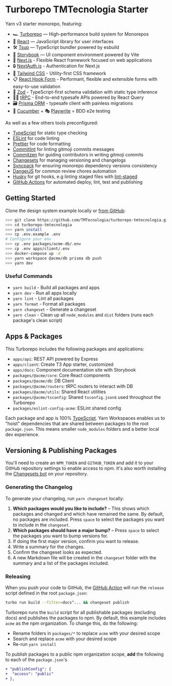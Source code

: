 # Turborepo TMTecnologia Starter

Yarn v3 starter monorepo, featuring:

- 🏎 [Turborepo](https://turborepo.org) — High-performance build system for Monorepos
- 🚀 [React](https://reactjs.org/) — JavaScript library for user interfaces
- 🛠 [Tsup](https://github.com/egoist/tsup) — TypeScript bundler powered by esbuild
- 📖 [Storybook](https://storybook.js.org/) — UI component environment powered by Vite
- 🔼 [Next.js](https://nextjs.org/) - Flexible React framework focused on web applications
- 🔒️ [NextAuth.js](https://next-auth.js.org/) - Authentication for Next.js
- 💄 [Tailwind CSS](https://tailwindcss.com/) - Utility-first CSS framework
- 📋 [React Hook Form](https://react-hook-form.com/) - Performant, flexible and extensible forms with easy-to-use validation
- 💎 [Zod](https://zod.dev/) - TypeScript-first schema validation with static type inference
- 🧑‍💻 [tRPC](https://trpc.io/) - End-to-end typesafe APIs powered by React Query
- 🗃️ [Prisma ORM](https://prisma.io/) - typesafe client with painless migrations
- 🥒 [Cucumber](https://cucumber.io/) + 🎭 [Playwrite](https://playwright.dev/) = BDD e2e testing

As well as a few others tools preconfigured:

- [TypeScript](https://www.typescriptlang.org/) for static type checking
- [ESLint](https://eslint.org/) for code linting
- [Prettier](https://prettier.io) for code formatting
- [Commitlint](https://commitlint.js.org/) for linting gitmoji commits messages
- [Commitzen](https://commitizen-tools.github.io/commitizen/) for guiding contributors in writing gitmoji commits
- [Changesets](https://github.com/changesets/changesets) for managing versioning and changelogs
- [Syncpack](https://github.com/JamieMason/syncpack#readme) for ensuring monorepo dependency versions consistency
- [DangerJS](https://danger.systems/js/) for common review chores automation
- [Husky](https://typicode.github.io/husky/#/) for git hooks, e.g linting staged files with [lint-staged](https://github.com/okonet/lint-staged#readme)
- [GitHub Actions](https://github.com/features/actions) for automated deploy, lint, test and publishing

## Getting Started

Clone the design system example locally or [from GitHub](https://github.com/TMTecnologia/turborepo-tmtecnologia):

```bash
>>> git clone https://github.com/TMTecnologia/turborepo-tmtecnologia.git
>>> cd turborepo-tmtecnologia
>>> yarn install
>>> cp .env.example .env
# Configure your env
>>> cp .env packages/acme-db/.env
>>> cp .env apps/client/.env
>>> docker-compose up -d
>>> yarn workspace @acme/db prisma db push
>>> yarn dev
```

### Useful Commands

- `yarn build` - Build all packages and apps
- `yarn dev` - Run all apps locally
- `yarn lint` - Lint all packages
- `yarn format` - Format all packages
- `yarn changeset` - Generate a changeset
- `yarn clean` - Clean up all `node_modules` and `dist` folders (runs each package's clean script)

## Apps & Packages

This Turborepo includes the following packages and applications:

- `apps/api`: REST API powered by Express
- `apps/client`: Create T3 App starter, customized
- `apps/docs`: Component documentation site with Storybook
- `packages/@acme/core`: Core React components
- `packages/@acme/db`: DB Client
- `packages/@acme/routers`: tRPC routers to interact with DB
- `packages/@acme/utils`: Shared React utilities
- `packages/@acme/tsconfig`: Shared `tsconfig.json`s used throughout the Turborepo
- `packages/eslint-config-acme`: ESLint shared config

Each package and app is 100% [TypeScript](https://www.typescriptlang.org/). Yarn Workspaces enables us to "hoist" dependencies that are shared between packages to the root `package.json`. This means smaller `node_modules` folders and a better local dev experience.

## Versioning & Publishing Packages

You'll need to create an `NPM_TOKEN` and `GITHUB_TOKEN` and add it to your GitHub repository settings to enable access to npm. It's also worth installing the [Changesets bot](https://github.com/apps/changeset-bot) on your repository.

### Generating the Changelog

To generate your changelog, run `yarn changeset` locally:

1. **Which packages would you like to include?** – This shows which packages and changed and which have remained the same. By default, no packages are included. Press `space` to select the packages you want to include in the `changeset`.
1. **Which packages should have a major bump?** – Press `space` to select the packages you want to bump versions for.
1. If doing the first major version, confirm you want to release.
1. Write a summary for the changes.
1. Confirm the changeset looks as expected.
1. A new Markdown file will be created in the `changeset` folder with the summary and a list of the packages included.

### Releasing

When you push your code to GitHub, the [GitHub Action](https://github.com/changesets/action) will run the `release` script defined in the root `package.json`:

```bash
turbo run build --filter=docs^... && changeset publish
```

Turborepo runs the `build` script for all publishable packages (excluding docs) and publishes the packages to npm. By default, this example includes `acme` as the npm organization. To change this, do the following:

- Rename folders in `packages/*` to replace `acme` with your desired scope
- Search and replace `acme` with your desired scope
- Re-run `yarn install`

To publish packages to a public npm organization scope, **add** the following to each of the `package.json`'s

```diff
+ "publishConfig": {
+  "access": "public"
+ },
```
